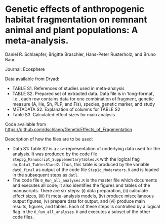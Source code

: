 # Genetic effects of anthropogenic habitat fragmentation on remnant animal and plant populations: A meta-analysis.

Daniel R. Schlaepfer, Brigitte Braschler, Hans-Peter Rusterholz, and Bruno Baur

Journal: Ecosphere

Data available from Dryad:
- TABLE S1. References of studies used in meta-analysis
- TABLE S2. Prepared set of extracted data. Data file is in ‘long-format’, i.e., each row contains data for one combination of fragment, genetic measure (A, He, Sh, PLP, and Fis), species, genetic marker, and study
- METADATA S2. Explanation of columns for TABLE S2
- Table S3. Calculated effect sizes for main analysis

Code available from https://github.com/dschlaep/GeneticEffects_of_Fragmentation

Description of how the files are to be used:
- Data S1: Table S2 is a `csv`-representation of underlying data used for the analysis. It was produced by the code file `Step5g_Manuscript_SupplementaryTables.R` with the logical flag `do_Data1_TablesS1and2`. Thus, this table is produced by the variable `dat0_final` as output of the code file `Step1c_Moderators.R` and is loaded in the subsequent steps as `datl`.
- The code file `0_Run_all_analyses.R` is the master file which documents and executes all code; it also identifies the figures and tables of the manuscripts. There are six steps: (i) data preparation, (ii) calculate effect sizes, (iii) fit meta-analysis models, (iv) produce miscellaneous output figures, (v) prepare data for output, and (vi) produce main results, figures, and tables. Each of these steps is controlled by a logical flag in the `0_Run_all_analyses.R` and executes a subset of the other code files.
